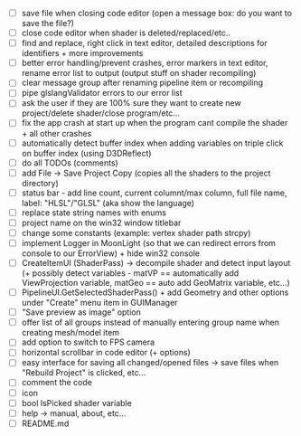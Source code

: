 - [ ] save file when closing code editor (open a message box: do you want to save the file?)
- [ ] close code editor when shader is deleted/replaced/etc..
- [ ] find and replace, right click in text editor, detailed descriptions for identifiers + more improvements
- [ ] better error handling/prevent crashes, error markers in text editor, rename error list to output (output stuff on shader recompiling)
- [ ] clear message group after renaming pipeline item or recompiling
- [ ] pipe glslangValidator errors to our error list
- [ ] ask the user if they are 100% sure they want to create new project/delete shader/close program/etc...
- [ ] fix the app crash at start up when the program cant compile the shader + all other crashes
- [ ] automatically detect buffer index when adding variables on triple click on buffer index (using D3DReflect)
- [ ] do all TODOs (comments)
- [ ] add File -> Save Project Copy (copies all the shaders to the project directory)
- [ ] status bar - add line count, current columnt/max column, full file name, label: "HLSL"/"GLSL" (aka show the language)
- [ ] replace state string names with enums
- [ ] project name on the win32 window titlebar
- [ ] change some constants (example: vertex shader path strcpy)
- [ ] implement Logger in MoonLight (so that we can redirect errors from console to our ErrorView) + hide win32 console
- [ ] CreateItemUI (ShaderPass) -> decompile shader and detect input layout (+ possibly detect variables - matVP == automatically add ViewProjection variable, matGeo == auto add GeoMatrix variable, etc...)
- [ ] PipelineUI.GetSelectedShaderPass() + add Geometry and other options under "Create" menu item in GUIManager
- [ ] "Save preview as image" option
- [ ] offer list of all groups instead of manually entering group name when creating mesh/model item
- [ ] add option to switch to FPS camera
- [ ] horizontal scrollbar in code editor (+ options)
- [ ] easy interface for saving all changed/opened files -> save files when "Rebuild Project" is clicked, etc...
- [ ] comment the code
- [ ] icon
- [ ] bool IsPicked shader variable
- [ ] help -> manual, about, etc...
- [ ] README.md